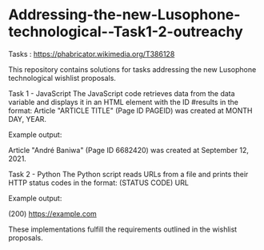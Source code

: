 # Addressing-the-new-Lusophone-technological--Task1-2-outreachy
Tasks :
https://phabricator.wikimedia.org/T386128

This repository contains solutions for tasks addressing the new Lusophone technological wishlist proposals.

Task 1 - JavaScript
The JavaScript code retrieves data from the data variable and displays it in an HTML element with the ID #results in the format:
Article "ARTICLE TITLE" (Page ID PAGEID) was created at MONTH DAY, YEAR.

Example output:

Article "André Baniwa" (Page ID 6682420) was created at September 12, 2021.

Task 2 - Python
The Python script reads URLs from a file and prints their HTTP status codes in the format:
(STATUS CODE) URL

Example output:

(200) https://example.com

These implementations fulfill the requirements outlined in the wishlist proposals.
